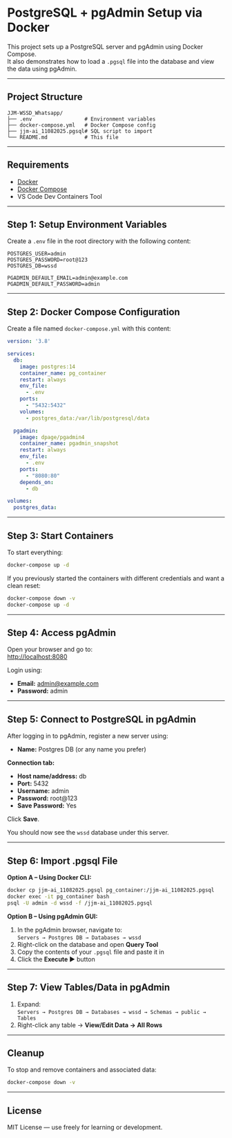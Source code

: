 # PostgreSQL + pgAdmin Setup via Docker

This project sets up a PostgreSQL server and pgAdmin using Docker Compose.  
It also demonstrates how to load a `.pgsql` file into the database and view the data using pgAdmin.

---

## Project Structure

```
JJM-WSSD_Whatsapp/
├── .env                 # Environment variables
├── docker-compose.yml   # Docker Compose config
├── jjm-ai_11082025.pgsql# SQL script to import
└── README.md            # This file
```

---

## Requirements

- [Docker](https://www.docker.com/)
- [Docker Compose](https://docs.docker.com/compose/)
- VS Code Dev Containers Tool

---

## Step 1: Setup Environment Variables

Create a `.env` file in the root directory with the following content:

```
POSTGRES_USER=admin
POSTGRES_PASSWORD=root@123
POSTGRES_DB=wssd

PGADMIN_DEFAULT_EMAIL=admin@example.com
PGADMIN_DEFAULT_PASSWORD=admin
```

---

## Step 2: Docker Compose Configuration

Create a file named `docker-compose.yml` with this content:

```yaml
version: '3.8'

services:
  db:
    image: postgres:14
    container_name: pg_container
    restart: always
    env_file:
      - .env
    ports:
      - "5432:5432"
    volumes:
      - postgres_data:/var/lib/postgresql/data

  pgadmin:
    image: dpage/pgadmin4
    container_name: pgadmin_snapshot
    restart: always
    env_file:
      - .env
    ports:
      - "8080:80"
    depends_on:
      - db

volumes:
  postgres_data:
```

---

## Step 3: Start Containers

To start everything:

```sh
docker-compose up -d
```

If you previously started the containers with different credentials and want a clean reset:

```sh
docker-compose down -v
docker-compose up -d
```

---

## Step 4: Access pgAdmin

Open your browser and go to:  
[http://localhost:8080](http://localhost:8080)

Login using:

- **Email:** admin@example.com  
- **Password:** admin

---

## Step 5: Connect to PostgreSQL in pgAdmin

After logging in to pgAdmin, register a new server using:

- **Name:** Postgres DB (or any name you prefer)

**Connection tab:**

- **Host name/address:** db
- **Port:** 5432
- **Username:** admin
- **Password:** root@123
- **Save Password:** Yes

Click **Save**.

You should now see the `wssd` database under this server.

---

## Step 6: Import .pgsql File

**Option A – Using Docker CLI:**

```sh
docker cp jjm-ai_11082025.pgsql pg_container:/jjm-ai_11082025.pgsql
docker exec -it pg_container bash
psql -U admin -d wssd -f /jjm-ai_11082025.pgsql
```

**Option B – Using pgAdmin GUI:**

1. In the pgAdmin browser, navigate to:  
   `Servers → Postgres DB → Databases → wssd`
2. Right-click on the database and open **Query Tool**
3. Copy the contents of your `.pgsql` file and paste it in
4. Click the **Execute ▶️** button

---

## Step 7: View Tables/Data in pgAdmin

1. Expand:  
   `Servers → Postgres DB → Databases → wssd → Schemas → public → Tables`
2. Right-click any table → **View/Edit Data → All Rows**

---

## Cleanup

To stop and remove containers and associated data:

```sh
docker-compose down -v
```

---

## License

MIT License — use freely for learning or development.